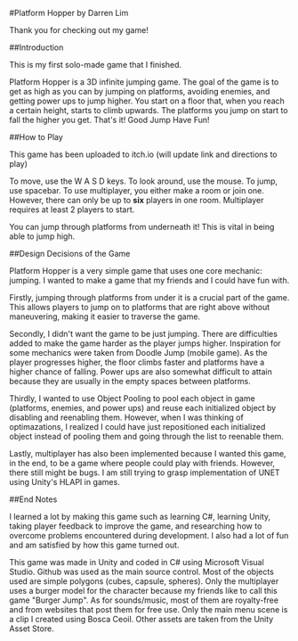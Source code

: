 #Platform Hopper
by Darren Lim

Thank you for checking out my game!

##Introduction

This is my first solo-made game that I finished.

Platform Hopper is a 3D infinite jumping game. The goal of the game is to get as high as you can by jumping on platforms, avoiding enemies, and getting power ups to jump higher. You start on a floor that, when you reach a certain height, starts to climb upwards. The platforms you jump on start to fall the higher you get. That's it! Good Jump Have Fun!

##How to Play

This game has been uploaded to itch.io (will update link and directions to play)

To move, use the W A S D keys. To look around, use the mouse. To jump, use spacebar. To use multiplayer, you either make a room or join one. However, there can only be up to **six** players in one room. Multiplayer requires at least 2 players to start.

You can jump through platforms from underneath it! This is vital in being able to jump high.

##Design Decisions of the Game

Platform Hopper is a very simple game that uses one core mechanic: jumping. I wanted to make a game that my friends and I could have fun with.

Firstly, jumping through platforms from under it is a crucial part of the game. This allows players to jump on to platforms that are right above without maneuvering, making it easier to traverse the game.

Secondly, I didn't want the game to be just jumping. There are difficulties added to make the game harder as the player jumps higher. Inspiration for some mechanics were taken from Doodle Jump (mobile game). As the player progresses higher, the floor climbs faster and platforms have a higher chance of falling. Power ups are also somewhat difficult to attain because they are usually in the empty spaces between platforms.

Thirdly, I wanted to use Object Pooling to pool each object in game (platforms, enemies, and power ups) and reuse each initialized object by disabling and reenabling them. However, when I was thinking of optimazations, I realized I could have just repositioned each initialized object instead of pooling them and going through the list to reenable them.

Lastly, multiplayer has also been implemented because I wanted this game, in the end, to be a game where people could play with friends. However, there still might be bugs. I am still trying to grasp implementation of UNET using Unity's HLAPI in games.

##End Notes

I learned a lot by making this game such as learning C#, learning Unity, taking player feedback to improve the game, and researching how to overcome problems encountered during development. I also had a lot of fun and am satisfied by how this game turned out.

This game was made in Unity and coded in C# using Microsoft Visual Studio. Github was used as the main source control. Most of the objects used are simple polygons (cubes, capsule, spheres). Only the multiplayer uses a burger model for the character because my friends like to call this game "Burger Jump". As for sounds/music, most of them are royalty-free and from websites that post them for free use. Only the main menu scene is a clip I created using Bosca Ceoil. Other assets are taken from the Unity Asset Store.

